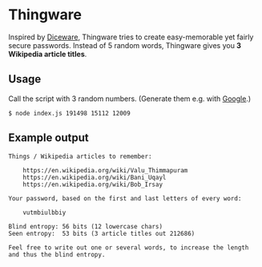 # Thingware

Inspired by [Diceware](https://en.wikipedia.org/wiki/Diceware), Thingware tries to create easy-memorable yet fairly secure passwords. Instead of 5 random words, Thingware gives you **3 Wikipedia article titles**.

## Usage

Call the script with 3 random numbers. (Generate them e.g. with [Google](https://www.google.com/search?q=random%20number%20between%200%20and%20212686).)

    $ node index.js 191498 15112 12009

## Example output

    Things / Wikipedia articles to remember:
    
    	https://en.wikipedia.org/wiki/Valu_Thimmapuram
    	https://en.wikipedia.org/wiki/Bani_Uqayl
    	https://en.wikipedia.org/wiki/Bob_Irsay
    
    Your password, based on the first and last letters of every word:
    
    	vutmbiulbbiy
    
    Blind entropy: 56 bits (12 lowercase chars)
    Seen entropy:  53 bits (3 article titles out 212686)
    
    Feel free to write out one or several words, to increase the length and thus the blind entropy.
